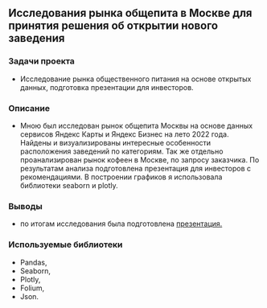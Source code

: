 ## Исследования рынка общепита в Москве для принятия решения об открытии нового заведения
### Задачи проекта 
- Исследование рынка общественного питания на основе открытых данных, подготовка презентации для инвесторов.
### Описание 
- Мною был исследован рынок общепита Москвы на основе данных сервисов Яндекс Карты и Яндекс Бизнес на лето 2022 года. Найдены и визуализированы интересные особенности расположения заведений по категориям. Так же отдельно проанализирован рынок кофеен в Москве, по запросу заказчика. По результатам анализа подготовлена презентация для инвесторов с рекомендациями. В построении графиков я использовала библиотеки seaborn и plotly.
### Выводы
- по итогам исследования была подготовлена [презентация.](https://docs.yandex.ru/docs/view?url=ya-disk%3A%2F%2F%2Fdisk%2F09.02.23%2F%D0%9E%D0%B1%D1%89%D0%B5%D0%BF%D0%B8%D1%82%20%D0%9C%D0%BE%D1%81%D0%BA%D0%B2%D1%8B%20(1).pdf&name=%D0%9E%D0%B1%D1%89%D0%B5%D0%BF%D0%B8%D1%82%20%D0%9C%D0%BE%D1%81%D0%BA%D0%B2%D1%8B%20(1).pdf&uid=1615982959&nosw=1)
### Используемые библиотеки 
- Pandas, 
- Seaborn, 
- Plotly,
- Folium,
- Json.
